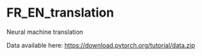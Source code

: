 # FR_EN_translation
Neural machine translation


Data available here: https://download.pytorch.org/tutorial/data.zip
